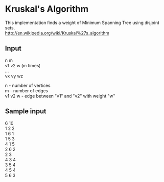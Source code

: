# Kruskal's Algorithm

This implementation finds a weight of Minimum Spanning Tree using disjoint sets.  
http://en.wikipedia.org/wiki/Kruskal%27s_algorithm

## Input
n m  
v1 v2 w	 (m times)  
...  		    
vx vy wz

n - number of vertices  
m - number of edges  
v1 v2 w - edge between "v1" and "v2" with weight "w"

## Sample input
6 10  
1 2 2  
1 6 1  
1 5 3  
4 1 5  
2 6 2  
2 3   
4 3 4  
3 5 4  
4 5 4  
5 6 3